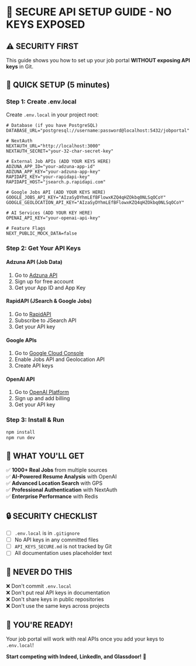 # 🔐 **SECURE API SETUP GUIDE - NO KEYS EXPOSED**

## ⚠️ **SECURITY FIRST**
This guide shows you how to set up your job portal **WITHOUT exposing API keys** in Git.

## 🚀 **QUICK SETUP (5 minutes)**

### **Step 1: Create .env.local**
Create `.env.local` in your project root:

```env
# Database (if you have PostgreSQL)
DATABASE_URL="postgresql://username:password@localhost:5432/jobportal"

# NextAuth
NEXTAUTH_URL="http://localhost:3000"
NEXTAUTH_SECRET="your-32-char-secret-key"

# External Job APIs (ADD YOUR KEYS HERE)
ADZUNA_APP_ID="your-adzuna-app-id"
ADZUNA_APP_KEY="your-adzuna-app-key"
RAPIDAPI_KEY="your-rapidapi-key"
RAPIDAPI_HOST="jsearch.p.rapidapi.com"

# Google Jobs API (ADD YOUR KEYS HERE)
GOOGLE_JOBS_API_KEY="AIzaSyDYhmLEfBFlowxKZQ4qHZOkbq0NLSqOCoY"
GOOGLE_GEOLOCATION_API_KEY="AIzaSyDYhmLEfBFlowxKZQ4qHZOkbq0NLSqOCoY"

# AI Services (ADD YOUR KEY HERE)
OPENAI_API_KEY="your-openai-api-key"

# Feature Flags
NEXT_PUBLIC_MOCK_DATA=false
```

### **Step 2: Get Your API Keys**

#### **Adzuna API (Job Data)**
1. Go to [Adzuna API](https://developer.adzuna.com/)
2. Sign up for free account
3. Get your App ID and App Key

#### **RapidAPI (JSearch & Google Jobs)**
1. Go to [RapidAPI](https://rapidapi.com/)
2. Subscribe to JSearch API
3. Get your API key

#### **Google APIs**
1. Go to [Google Cloud Console](https://console.cloud.google.com/)
2. Enable Jobs API and Geolocation API
3. Create API keys

#### **OpenAI API**
1. Go to [OpenAI Platform](https://platform.openai.com/)
2. Sign up and add billing
3. Get your API key

### **Step 3: Install & Run**
```bash
npm install
npm run dev
```

## 🎯 **WHAT YOU'LL GET**

✅ **1000+ Real Jobs** from multiple sources  
✅ **AI-Powered Resume Analysis** with OpenAI  
✅ **Advanced Location Search** with GPS  
✅ **Professional Authentication** with NextAuth  
✅ **Enterprise Performance** with Redis  

## 🔒 **SECURITY CHECKLIST**

- [ ] `.env.local` is in `.gitignore`
- [ ] No API keys in any committed files
- [ ] `API_KEYS_SECURE.md` is not tracked by Git
- [ ] All documentation uses placeholder text

## 🚨 **NEVER DO THIS**

❌ Don't commit `.env.local`  
❌ Don't put real API keys in documentation  
❌ Don't share keys in public repositories  
❌ Don't use the same keys across projects  

## 🎉 **YOU'RE READY!**

Your job portal will work with real APIs once you add your keys to `.env.local`!

**Start competing with Indeed, LinkedIn, and Glassdoor!** 🚀
